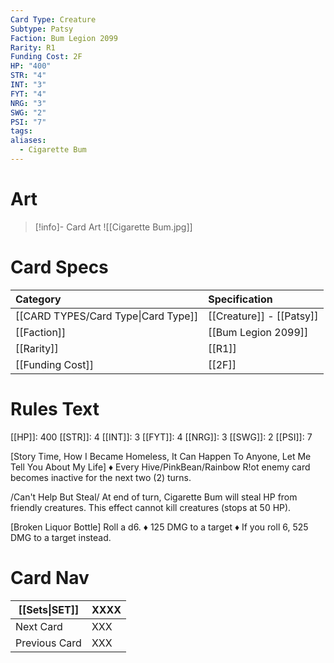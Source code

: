 ```yaml
---
Card Type: Creature
Subtype: Patsy
Faction: Bum Legion 2099
Rarity: R1
Funding Cost: 2F
HP: "400"
STR: "4"
INT: "3"
FYT: "4"
NRG: "3"
SWG: "2"
PSI: "7"
tags: 
aliases:
  - Cigarette Bum
---
```

# Art

> [!info]- Card Art
> ![[Cigarette Bum.jpg]]

# Card Specs

| Category | Specification| 
| :--- | :--- |
| [[CARD TYPES/Card Type\|Card Type]] | [[Creature]] - [[Patsy]] |  
| [[Faction]] | [[Bum Legion 2099]] |  
| [[Rarity]] | [[R1]] |  
| [[Funding Cost]] | [[2F]] |  

# Rules Text  

[[HP]]: 400 [[STR]]: 4 [[INT]]: 3 [[FYT]]: 4 [[NRG]]: 3 [[SWG]]: 2 [[PSI]]: 7  

[Story Time, How I Became Homeless, It Can Happen To Anyone, Let Me Tell You About My Life] 
♦ Every Hive/PinkBean/Rainbow R!ot enemy card becomes inactive for the next two (2) turns.
  
/Can't Help But Steal/ 
At end of turn, Cigarette Bum will steal HP from friendly creatures. 
This effect cannot kill creatures (stops at 50 HP).
  
[Broken Liquor Bottle] 
Roll a d6.
♦ 125 DMG to a target
♦ If you roll 6, 525 DMG to a target instead.

# Card Nav

| [[Sets\|SET]] | XXXX |
| --- | --- |
| Next Card | XXX |
| Previous Card | XXX |

